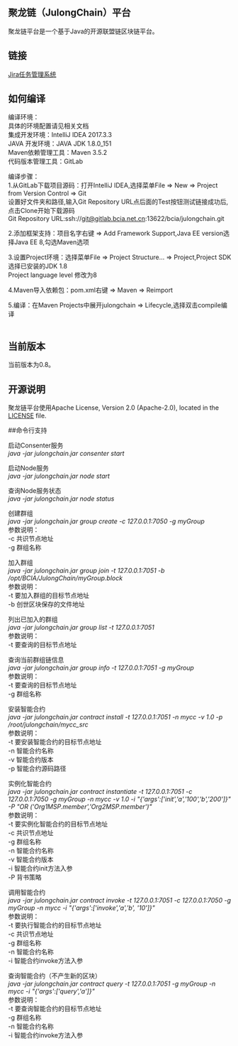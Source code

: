 ## 聚龙链（JulongChain）平台
聚龙链平台是一个基于Java的开源联盟链区块链平台。


## 链接
[Jira任务管理系统](http://jira.bcia.net.cn:8082/)

## 如何编译
编译环境：  <br/>
具体的环境配置请见相关文档  <br/>
集成开发环境：IntelliJ IDEA 2017.3.3  <br/>
JAVA 开发环境：JAVA JDK 1.8.0_151  <br/>
Maven依赖管理工具：Maven 3.5.2  <br/>
代码版本管理工具：GitLab  <br/>

编译步骤：  <br/>
1.从GitLab下载项目源码：打开IntelliJ IDEA,选择菜单File => New => Project from Version Control => Git  <br/>
  设置好文件夹和路径,输入Git Repository URL点后面的Test按钮测试链接成功后,点击Clone开始下载源码  <br/>
  Git Repository URL:ssh://git@gitlab.bcia.net.cn:13622/bcia/julongchain.git  <br/>
  
2.添加框架支持：项目名字右键 => Add Framework Support,Java EE version选择Java EE 8,勾选Maven选项  <br/>

3.设置Project环境：选择菜单File => Project Structure… => Project,Project SDK选择已安装的JDK 1.8  <br/>
  Project language level 修改为8  <br/>
  
4.Maven导入依赖包：pom.xml右键 => Maven => Reimport  <br/>

5.编译：在Maven Projects中展开julongchain => Lifecycle,选择双击compile编译  <br/>
<br/>



## 当前版本
当前版本为0.8。

## 开源说明 <a name="license"></a>

聚龙链平台使用Apache License, Version 2.0 (Apache-2.0), located in the [LICENSE](LICENSE) file.

##命令行支持

启动Consenter服务  <br/>
<i>  java -jar julongchain.jar consenter start  </i>

启动Node服务  <br/>
<i>  java -jar julongchain.jar node start  </i>

查询Node服务状态  <br/>
<i>  java -jar julongchain.jar node status  </i>

创建群组  <br/>
<i>  java -jar julongchain.jar group create -c 127.0.0.1:7050 -g myGroup  </i><br/>
  参数说明：  <br/> 
     -c 共识节点地址  <br/>
     -g 群组名称     <br/>

加入群组  <br/>
<i>  java -jar julongchain.jar group join -t 127.0.0.1:7051 -b /opt/BCIA/JulongChain/myGroup.block  </i><br/>
  参数说明：  <br/>
      -t 要加入群组的目标节点地址 <br/>
      -b 创世区块保存的文件地址  <br/>
   
列出已加入的群组  <br/>
<i>  java -jar julongchain.jar group list -t 127.0.0.1:7051  </i><br/>
  参数说明：  <br/>
      -t 要查询的目标节点地址 <br/>

查询当前群组链信息<br/>
         <i>  java -jar julongchain.jar group info -t 127.0.0.1:7051 -g myGroup  </i><br/>
   参数说明：  <br/>
      -t 要查询的目标节点地址 <br/>
      -g 群组名称           <br/>

安装智能合约  <br/>
<i>  java -jar julongchain.jar contract install -t 127.0.0.1:7051 -n mycc -v 1.0 -p /root/julongchain/mycc_src  </i><br/>
  参数说明：  <br/>
   -t 要安装智能合约的目标节点地址 <br/>
   -n 智能合约名称      <br/>
   -v 智能合约版本      <br/>
   -p 智能合约源码路径   <br/>
   
实例化智能合约  <br/>
<i>  java -jar julongchain.jar contract instantiate -t 127.0.0.1:7051 -c 127.0.0.1:7050 -g myGroup -n mycc -v 1.0  -i 
"{'args':['init','a','100','b','200']}" -P "OR	('Org1MSP.member','Org2MSP.member')"  </i><br/>
  参数说明：  <br/>
   -t 要实例化智能合约的目标节点地址 <br/>
   -c 共识节点地址             <br/>
   -g 群组名称                <br/>
   -n 智能合约名称             <br/>
   -v 智能合约版本             <br/>
   -i 智能合约init方法入参      <br/>
   -P 背书策略                 <br/>
   
调用智能合约  <br/>
<i>  java -jar julongchain.jar contract invoke -t 127.0.0.1:7051 -c 127.0.0.1:7050 -g myGroup -n mycc -i "{'args':['invoke','a','b',
'10']}"  </i><br/>
  参数说明：  <br/>
   -t 要执行智能合约的目标节点地址 <br/>
   -c 共识节点地址               <br/>
   -g 群组名称                  <br/>
   -n 智能合约名称               <br/>
   -i 智能合约invoke方法入参   <br/>

查询智能合约（不产生新的区块）  <br/>
<i>  java -jar julongchain.jar contract query -t 127.0.0.1:7051 -g myGroup -n mycc -i "{'args':['query','a']}"  </i><br/>
  参数说明：  <br/>
   -t 要查询智能合约的目标节点地址 <br/>
   -g 群组名称                  <br/>
   -n 智能合约名称               <br/>
   -i 智能合约invoke方法入参      <br/>
